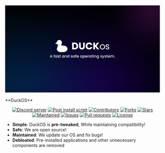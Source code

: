 <p align="center">
  <img src="https://github.com/DuckOS-GitHub/DuckOS/blob/main/banner_new.png?raw=true" alt="Logo" width="900" height="auto" />
</p>
**DuckOS**
<p align="center">
		<a href="https://discord.gg/8pDMf44t6R"><img alt="Discord server" src="https://img.shields.io/discord/998645880368410694.svg?label=discord" height="20"/></a>
<a href="https://github.com/DuckOS-GitHub/DuckOS/blob/main/src/DuckOS_Modules/DuckOS-post_script.bat"><img alt="Post install script" src="https://img.shields.io/badge/post%20install%20script-download-green" height="20"/></a>
<a href="https://github.com/DuckOS-GitHub/DuckOS/graphs/contributors"><img alt="Contributors" src="https://img.shields.io/github/contributors/DuckOS-GitHub/DuckOS.svg" height="20"/></a>
<a href="https://github.com/DuckOS-GitHub/DuckOS/network/members"><img alt="Forks" src="https://img.shields.io/github/forks/DuckOS-GitHub/DuckOS?style=flat" height="20"/></a>
<a href="undefined"><img alt="Stars" src="https://img.shields.io/github/stars/DuckOS-GitHub/DuckOS" height="20"/></a>
<a href="https://github.com/duckos-github/duckos/graphs/commit-activity"><img alt="Maintained" src="https://img.shields.io/badge/Maintained%3F-yes-green.svg" height="20"/></a>
<a href="https://github.com/DuckOS-GitHub/DuckOS/issues"><img alt="Issues" src="https://img.shields.io/github/issues/DuckOS-GitHub/DuckOS" height="20"/></a>
<a href="https://github.com/DuckOS-GitHub/DuckOS/pulls"><img alt="Pull requests" src="https://img.shields.io/github/issues-pr/DuckOS-GitHub/DuckOS" height="20"/></a>
<a href="https://github.com/DuckOS-GitHub/DuckOS/blob/main/LICENSE"><img alt="License" src="https://img.shields.io/github/license/DuckOS-GitHub/DuckOS" height="20"/></a>
	</p>
  
* **Simple**: DuckOS is **pre-tweaked**, While maintaining compatibility!
* **Safe**: We are open source!
* **Maintained**: We update our OS and fix bugs!
* **Debloated**: Pre-installed applications and other unnecessery components are removed
